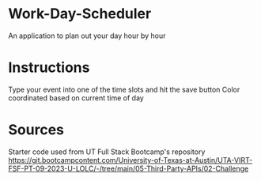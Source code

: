 # Work-Day-Scheduler
An application to plan out your day hour by hour

# Instructions
Type your event into one of the time slots and hit the save button
Color coordinated based on current time of day

# Sources
Starter code used from UT Full Stack Bootcamp's repository
https://git.bootcampcontent.com/University-of-Texas-at-Austin/UTA-VIRT-FSF-PT-09-2023-U-LOLC/-/tree/main/05-Third-Party-APIs/02-Challenge

# 
